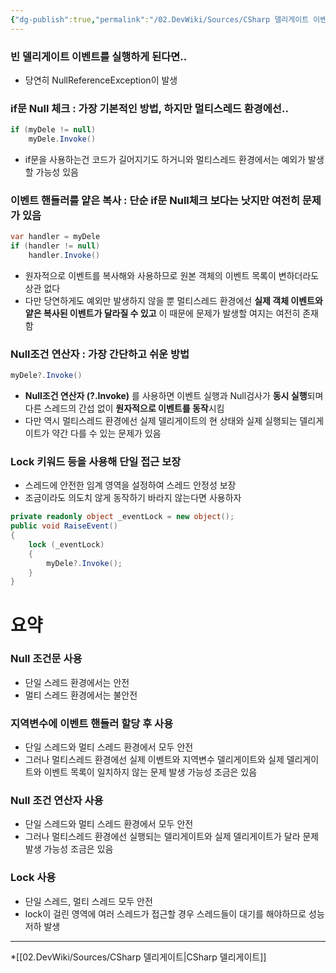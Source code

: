 ```yaml
---
{"dg-publish":true,"permalink":"/02.DevWiki/Sources/CSharp 델리게이트 이벤트 실행과 멀티스레드/","noteIcon":"","created":"2024-10-06T14:29:04.000+09:00","updated":"2025-07-20T11:47:56.000+09:00"}
---
```


### 빈 델리게이트 이벤트를 실행하게 된다면..

- 당연히 NullReferenceException이 발생

### if문 Null 체크 : 가장 기본적인 방법, 하지만 멀티스레드 환경에선..

```csharp
if (myDele != null)
	myDele.Invoke()
```

- if문을 사용하는건 코드가 길어지기도 하거니와 멀티스레드 환경에서는 예외가 발생할 가능성 있음

### 이벤트 핸들러를 얕은 복사 : 단순 if문 Null체크 보다는 낫지만 여전히 문제가 있음

```csharp
var handler = myDele
if (handler != null)
	handler.Invoke()

```

- 원자적으로 이벤트를 복사해와 사용하므로 원본 객체의 이벤트 목록이 변하더라도 상관 없다
- 다만 당연하게도 예외만 발생하지 않을 뿐 멀티스레드 환경에선 **실제 객체 이벤트와 얕은 복사된 이벤트가 달라질 수 있고** 이 때문에 문제가 발생할 여지는 여전히 존재함

### Null조건 연산자 : 가장 간단하고 쉬운 방법

```csharp
myDele?.Invoke()

```

- **Null조건 연산자 (?.Invoke)** 를 사용하면 이벤트 실행과 Null검사가 **동시 실행**되며 다른 스레드의 간섭 없이 **원자적으로 이벤트를 동작**시킴
- 다만 역시 멀티스레드 환경에선 실제 델리게이트의 현 상태와 실제 실행되는 델리게이트가 약간 다를 수 있는 문제가 있음

### Lock 키워드 등을 사용해 단일 접근 보장

- 스레드에 안전한 임계 영역을 설정하여 스레드 안정성 보장
- 조금이라도 의도치 않게 동작하기 바라지 않는다면 사용하자

```csharp
private readonly object _eventLock = new object();
public void RaiseEvent()
{
    lock (_eventLock)
    {
        myDele?.Invoke();
    }
}

```

# 요약
### Null 조건문 사용

- 단일 스레드 환경에서는 안전
- 멀티 스레드 환경에서는 불안전

### 지역변수에 이벤트 핸들러 할당 후 사용

- 단일 스레드와 멀티 스레드 환경에서 모두 안전
- 그러나 멀티스레드 환경에선 실제 이벤트와 지역변수 델리게이트와 실제 델리게이트와 이벤트 목록이 일치하지 않는 문제 발생 가능성 조금은 있음

### Null 조건 연산자 사용

- 단일 스레드와 멀티 스레드 환경에서 모두 안전
- 그러나 멀티스레드 환경에선 실행되는 델리게이트와  실제 델리게이트가 달라 문제 발생 가능성 조금은 있음

### Lock 사용

- 단일 스레드, 멀티 스레드 모두 안전
- lock이 걸린 영역에 여러 스레드가 접근할 경우 스레드들이 대기를 해야하므로 성능저하 발생

---
*[[02.DevWiki/Sources/CSharp 델리게이트\|CSharp 델리게이트]]
